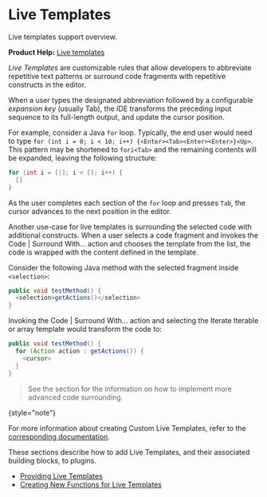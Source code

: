 <!-- Copyright 2000-2024 JetBrains s.r.o. and contributors. Use of this source code is governed by the Apache 2.0 license. -->

# Live Templates

<link-summary>Live templates support overview.</link-summary>

<tldr>

**Product Help:** [Live templates](https://www.jetbrains.com/help/idea/using-live-templates.html)

</tldr>

*Live Templates* are customizable rules that allow developers to abbreviate repetitive text patterns or surround code fragments with repetitive constructs in the editor.

When a user types the designated abbreviation followed by a configurable *expansion key* (usually <shortcut>Tab</shortcut>), the IDE transforms the preceding input sequence to its full-length output, and update the cursor position.

For example, consider a Java `for` loop.
Typically, the end user would need to type `for (int i = 0; i < 10; i++) {<Enter><Tab><Enter><Enter>}<Up>`.
This pattern may be shortened to `fori<Tab>` and the remaining contents will be expanded, leaving the following structure:

```java
for (int i = [|]; i < []; i++) {
  []
}
```

As the user completes each section of the `for` loop and presses `Tab`, the cursor advances to the next position in the editor.

Another use-case for live templates is surrounding the selected code with additional constructs.
When a user selects a code fragment and invokes the <ui-path>Code | Surround With...</ui-path> action and chooses the template from the list, the code is wrapped with the content defined in the template.

Consider the following Java method with the selected fragment inside `<selection>`:

```java
public void testMethod() {
  <selection>getActions()</selection>
}
```

Invoking the <ui-path>Code | Surround With...</ui-path> action and selecting the <control>Iterate Iterable or array</control> template would transform the code to:

```java
public void testMethod() {
  for (Action action : getActions()) {
    <cursor>
  }
}
```

> See the [](surround_with.md) section for the information on how to implement more advanced code surrounding.
>
{style="note"}

For more information about creating Custom Live Templates, refer to the [corresponding documentation](https://www.jetbrains.com/idea/help/creating-and-editing-live-templates.html).

These sections describe how to add Live Templates, and their associated building blocks, to plugins.
 * [Providing Live Templates](providing_live_templates.md)
 * [Creating New Functions for Live Templates](creating_live_template_functions.md)
